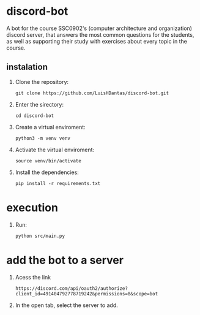 # discord-bot
A bot for the course SSC0902's (computer architecture and organization) discord server, that answers the most common questions for the students, as well as supporting their study with exercises about every topic in the course.

## instalation

1. Clone the repository:

    `git clone https://github.com/LuisHDantas/discord-bot.git`

2. Enter the sirectory:

    `cd discord-bot`

3. Create a virtual enviroment:

    `python3 -m venv venv `

4. Activate the virtual enviroment:

    `source venv/bin/activate`

5. Install the dependencies:

    `pip install -r requirements.txt`
    
# execution

1. Run:

    `python src/main.py`
    
# add the bot to a server

1. Acess the link
    
    `https://discord.com/api/oauth2/authorize?client_id=491404792778719242&permissions=8&scope=bot`

2. In the open tab, select the server to add.

